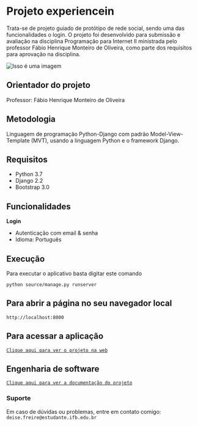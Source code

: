 # Projeto experiencein

Trata-se de projeto guiado de protótipo de rede social, sendo uma das funcionalidades o login. O projeto foi desenvolvido para submissão e avaliação na disciplina Programação para Internet II ministrada pelo professor Fábio Henrique Monteiro de Oliveira, como parte dos requisitos para aprovação na disciplina.

![Isso é uma imagem](https://s3.amazonaws.com/caelum-online-public/django/img/11/login.png)


## **Orientador do projeto**

Professor: Fábio Henrique Monteiro de Oliveira

## **Metodologia**
Linguagem de programação Python-Django com padrão Model-View-Template (MVT), usando a linguagem Python e o framework Django.

## **Requisitos**
- Python 3.7
- Django 2.2
- Bootstrap 3.0

## **Funcionalidades**
**Login**
- Autenticação com email & senha
- Idioma: Português

## **Execução**
Para executar o aplicativo basta digitar este comando
```
python source/manage.py runserver
```
## Para abrir a página no seu navegador local 
`http://localhost:8000`

## **Para acessar a aplicação**
[`Clique aqui para ver o projeto na web`](http://deisefreire.pythonanywhere.com/login/?next=/)

## **Engenharia de software**
[`Clique aqui para ver a documentação do projeto`](https://docs.google.com/document/d/1vjUeSGtcDHyeCTOdQ5ApnigkOrYZhB_tXEpiXrW_CHE/edit?usp=sharing)

### **Suporte**
Em caso de dúvidas ou problemas, entre em contato comigo: `deise.freire@estudante.ifb.edu.br`
